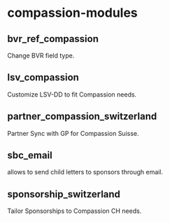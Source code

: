 compassion-modules
==================

bvr_ref_compassion
------------------

Change BVR field type.

lsv_compassion
--------------

Customize LSV-DD to fit Compassion needs.

partner_compassion_switzerland
------------------------------

Partner Sync with GP for Compassion Suisse.

sbc_email
---------

allows to send child letters to sponsors through email.

sponsorship_switzerland
-----------------------

Tailor Sponsorships to Compassion CH needs.